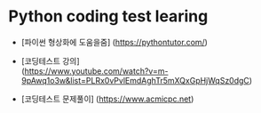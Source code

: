 # Python coding test learing

- [파이썬 형상화에 도움을줌]
(https://pythontutor.com/)

- [코딩테스트 강의]  
(https://www.youtube.com/watch?v=m-9pAwq1o3w&list=PLRx0vPvlEmdAghTr5mXQxGpHjWqSz0dgC)

- [코딩테스트 문제풀이] 
(https://www.acmicpc.net)